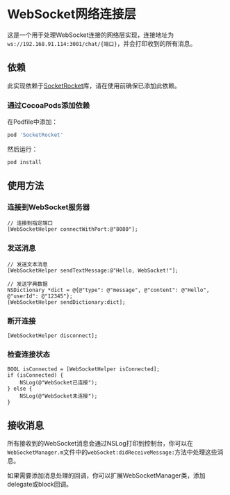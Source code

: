 # WebSocket网络连接层

这是一个用于处理WebSocket连接的网络层实现，连接地址为`ws://192.168.91.114:3001/chat/{端口}`，并会打印收到的所有消息。

## 依赖

此实现依赖于[SocketRocket](https://github.com/facebookincubator/SocketRocket)库，请在使用前确保已添加此依赖。

### 通过CocoaPods添加依赖

在Podfile中添加：

```ruby
pod 'SocketRocket'
```

然后运行：

```bash
pod install
```

## 使用方法

### 连接到WebSocket服务器

```objc
// 连接到指定端口
[WebSocketHelper connectWithPort:@"8080"];
```

### 发送消息

```objc
// 发送文本消息
[WebSocketHelper sendTextMessage:@"Hello, WebSocket!"];

// 发送字典数据
NSDictionary *dict = @{@"type": @"message", @"content": @"Hello", @"userId": @"12345"};
[WebSocketHelper sendDictionary:dict];
```

### 断开连接

```objc
[WebSocketHelper disconnect];
```

### 检查连接状态

```objc
BOOL isConnected = [WebSocketHelper isConnected];
if (isConnected) {
    NSLog(@"WebSocket已连接");
} else {
    NSLog(@"WebSocket未连接");
}
```

## 接收消息

所有接收到的WebSocket消息会通过NSLog打印到控制台，你可以在`WebSocketManager.m`文件中的`webSocket:didReceiveMessage:`方法中处理这些消息。

如果需要添加消息处理的回调，你可以扩展WebSocketManager类，添加delegate或block回调。 